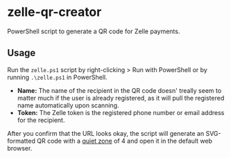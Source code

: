 # zelle-qr-creator
PowerShell script to generate a QR code for Zelle payments.

## Usage
Run the `zelle.ps1` script by right-clicking > Run with PowerShell or by running `.\zelle.ps1` in PowerShell.

* **Name:** The name of the recipient in the QR code doesn' treally seem to matter much if the user is already registered, as it will pull the registered name automatically upon scanning.
* **Token:** The Zelle token is the registered phone number or email address for the recipient.

After you confirm that the URL looks okay, the script will generate an SVG-formatted QR code with a [quiet zone](https://www.qrcode.com/en/howto/code.html) of 4 and open it in the default web browser.
